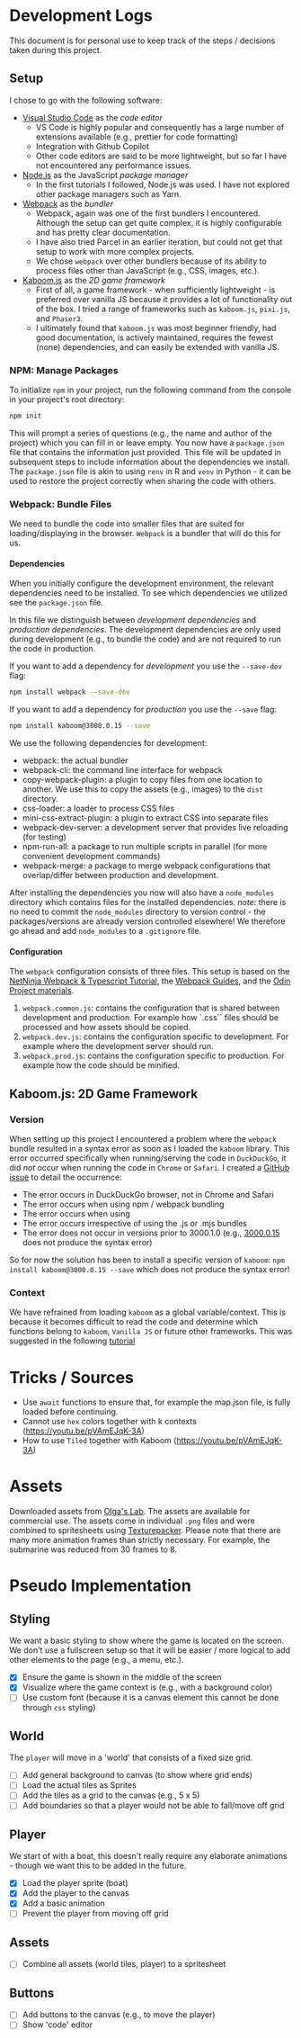 # Development Logs

This document is for personal use to keep track of the steps / decisions taken during this project.

## Setup

I chose to go with the following software:

- [Visual Studio Code](https://code.visualstudio.com/) as the _code editor_
  - VS Code is highly popular and consequently has a large number of extensions available (e.g., prettier for code formatting)
  - Integration with Github Copilot
  - Other code editors are said to be more lightweight, but so far I have not encountered any performance issues.
- [Node.js](https://nodejs.org/en/) as the JavaScript _package manager_
  - In the first tutorials I followed, Node.js was used. I have not explored other package managers such as Yarn.
- [Webpack](https://webpack.js.org/) as the _bundler_
  - Webpack, again was one of the first bundlers I encountered. Although the setup can get quite complex, it is highly configurable and has pretty clear documentation.
  - I have also tried Parcel in an earlier iteration, but could not get that setup to work with more complex projects.
  - We chose `webpack` over other bundlers because of its ability to process files other than JavaScript (e.g., CSS, images, etc.).
- [Kaboom.js](https://kaboomjs.com/) as the _2D game framework_
  - First of all, a game framework - when sufficiently lightweight - is preferred over vanilla JS because it provides a lot of functionality out of the box. I tried a range of frameworks such as `kaboom.js`, `pixi.js`, and `Phaser3`.
  - I ultimately found that `kaboom.js` was most beginner friendly, had good documentation, is actively maintained, requires the fewest (none) dependencies, and can easily be extended with vanilla JS.

### NPM: Manage Packages

To initialize `npm` in your project, run the following command from the console in your project's root directory:

```bash
npm init
```

This will prompt a series of questions (e.g., the name and author of the project) which you can fill in or leave empty.
You now have a `package.json` file that contains the information just provided. This file will be updated in subsequent steps to include information about the dependencies we install. The `package.json` file is akin to using `renv` in R and `venv` in Python - it can be used to restore the project correctly when sharing the code with others.

### Webpack: Bundle Files

We need to bundle the code into smaller files that are suited for loading/displaying in the browser. `Webpack` is a bundler that will do this for us.

#### Dependencies

When you initially configure the development environment, the relevant dependencies need to be installed. To see which dependencies we utilized see the `package.json` file.

In this file we distinguish between _development dependencies_ and _production dependencies_. The development dependencies are only used during development (e.g., to bundle the code) and are not required to run the code in production.

If you want to add a dependency for _development_ you use the `--save-dev` flag:

```bash
npm install webpack --save-dev
```

If you want to add a dependency for _production_ you use the `--save` flag:

```bash
npm install kaboom@3000.0.15 --save
```

We use the following dependencies for development:

- webpack: the actual bundler
- webpack-cli: the command line interface for webpack
- copy-webpack-plugin: a plugin to copy files from one location to another. We use this to copy the assets (e.g., images) to the `dist` directory.
- css-loader: a loader to process CSS files
- mini-css-extract-plugin: a plugin to extract CSS into separate files
- webpack-dev-server: a development server that provides live reloading (for testing)
- npm-run-all: a package to run multiple scripts in parallel (for more convenient development commands)
- webpack-merge: a package to merge webpack configurations that overlap/differ between production and development.

After installing the dependencies you now will also have a `node_modules` directory which contains files for the installed dependencies.
_note_: there is no need to commit the `node_modules` directory to version control - the packages/versions are already version controlled elsewhere! We therefore go ahead and add `node_modules` to a `.gitignore` file.

#### Configuration

The `webpack` configuration consists of three files. This setup is based on the [NetNinja Webpack & Typescript Tutorial](https://www.youtube.com/watch?v=3On5Z0gjf4U&list=PL4cUxeGkcC9hOkGbwzgYFmaxB0WiduYJC&index=2), the [Webpack Guides](https://webpack.js.org/guides/), and the [Odin Project materials](https://www.theodinproject.com/lessons/node-path-javascript-restaurant-page).

1. `webpack.common.js`: contains the configuration that is shared between development and production. For example how `.css`` files should be processed and how assets should be copied.
2. `webpack.dev.js`: contains the configuration specific to development. For example where the development server should run.
3. `webpack.prod.js`: contains the configuration specific to production. For example how the code should be minified.

## Kaboom.js: 2D Game Framework

### Version

When setting up this project I encountered a problem where the `webpack` bundle resulted in a syntax error as soon as I loaded the `kaboom` library. This error occurred specifically when running/serving the code in `DuckDuckGo`, it did _not_ occur when running the code in `Chrome` or `Safari`. I created a [GitHub issue](https://github.com/replit/kaboom/issues/812) to detail the occurrence:

- The error occurs in DuckDuckGo browser, not in Chrome and Safari
- The error occurs when using npm / webpack bundling
- The error occurs when using <script src="https://unpkg.com/kaboom@3000.1.0/dist/kaboom.js"></script>
- The error occurs irrespective of using the .js or .mjs bundles
- The error does not occur in versions prior to 3000.1.0 (e.g., [3000.0.15](https://www.npmjs.com/package/kaboom/v/3000.0.15) does not produce the syntax error)

So for now the solution has been to install a specific version of `kaboom`: `npm install kaboom@3000.0.15 --save` which does not produce the syntax error!

### Context

We have refrained from loading `kaboom` as a global variable/context. This is because it becomes difficult to read the code and determine which functions belong to `kaboom`, `Vanilla JS` or future other frameworks. This was suggested in the following [tutorial](https://youtu.be/pVAmEJqK-3A)

# Tricks / Sources

- Use `await` functions to ensure that, for example the map.json file, is fully loaded before continuing.
- Cannot use `hex` colors together with k contexts (https://youtu.be/pVAmEJqK-3A)
- How to use `Tiled` together with Kaboom (https://youtu.be/pVAmEJqK-3A)

# Assets

Downloaded assets from [Olga's Lab](https://www.olgaslab.com/graphics/viewgraphic.php/2D-Huge-underwater-themed-bundle/w1f4h8d7/). The assets are available for commercial use. The assets come in individual `.png` files and were combined to spritesheets using [Texturepacker](https://www.codeandweb.com/texturepacker/download/7.1.0/mac-64). Please note that there are many more animation frames than strictly necessary. For example, the submarine was reduced from 30 frames to 8.

# Pseudo Implementation

## Styling

We want a basic styling to show where the game is located on the screen. We don't use a fullscreen setup so that it will be easier / more logical to add other elements to the page (e.g., a menu, etc.).

- [x] Ensure the game is shown in the middle of the screen
- [x] Visualize where the game context is (e.g., with a background color)
- [ ] Use custom font (because it is a canvas element this cannot be done through `css` styling)

## World

The `player` will move in a 'world' that consists of a fixed size grid.

- [ ] Add general background to canvas (to show where grid ends)
- [ ] Load the actual tiles as Sprites
- [ ] Add the tiles as a grid to the canvas (e.g., 5 x 5)
- [ ] Add boundaries so that a player would not be able to fall/move off grid

## Player

We start of with a boat, this doesn't really require any elaborate animations - though we want this to be added in the future.

- [x] Load the player sprite (boat)
- [x] Add the player to the canvas
- [x] Add a basic animation
- [ ] Prevent the player from moving off grid

## Assets

- [ ] Combine all assets (world tiles, player) to a spritesheet

## Buttons

- [ ] Add buttons to the canvas (e.g., to move the player)
- [ ] Show 'code' editor
